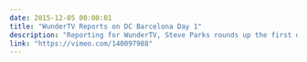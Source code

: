 ```yaml
---
date: 2015-12-05 00:00:01
title: "WunderTV Reports on DC Barcelona Day 1"
description: "Reporting for WunderTV, Steve Parks rounds up the first day of DrupalCon Barcelona."
link: "https://vimeo.com/140097988"
---
```

